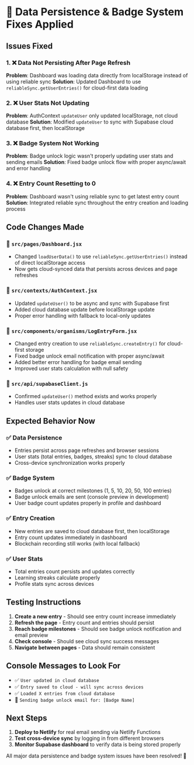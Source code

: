 # 🔧 Data Persistence & Badge System Fixes Applied

## Issues Fixed

### 1. ❌ **Data Not Persisting After Page Refresh**
**Problem**: Dashboard was loading data directly from localStorage instead of using reliable sync
**Solution**: Updated Dashboard to use `reliableSync.getUserEntries()` for cloud-first data loading

### 2. ❌ **User Stats Not Updating**
**Problem**: AuthContext `updateUser` only updated localStorage, not cloud database
**Solution**: Modified `updateUser` to sync with Supabase cloud database first, then localStorage

### 3. ❌ **Badge System Not Working**
**Problem**: Badge unlock logic wasn't properly updating user stats and sending emails
**Solution**: Fixed badge unlock flow with proper async/await and error handling

### 4. ❌ **Entry Count Resetting to 0**
**Problem**: Dashboard wasn't using reliable sync to get latest entry count
**Solution**: Integrated reliable sync throughout the entry creation and loading process

## Code Changes Made

### 📄 `src/pages/Dashboard.jsx`
- Changed `loadUserData()` to use `reliableSync.getUserEntries()` instead of direct localStorage access
- Now gets cloud-synced data that persists across devices and page refreshes

### 📄 `src/contexts/AuthContext.jsx`
- Updated `updateUser()` to be async and sync with Supabase first
- Added cloud database update before localStorage update
- Proper error handling with fallback to local-only updates

### 📄 `src/components/organisms/LogEntryForm.jsx`
- Changed entry creation to use `reliableSync.createEntry()` for cloud-first storage
- Fixed badge unlock email notification with proper async/await
- Added better error handling for badge email sending
- Improved user stats calculation with null safety

### 📄 `src/api/supabaseClient.js`
- Confirmed `updateUser()` method exists and works properly
- Handles user stats updates in cloud database

## Expected Behavior Now

### ✅ **Data Persistence**
- Entries persist across page refreshes and browser sessions
- User stats (total entries, badges, streaks) sync to cloud database
- Cross-device synchronization works properly

### ✅ **Badge System**
- Badges unlock at correct milestones (1, 5, 10, 20, 50, 100 entries)
- Badge unlock emails are sent (console preview in development)
- User badge count updates properly in profile and dashboard

### ✅ **Entry Creation**
- New entries are saved to cloud database first, then localStorage
- Entry count updates immediately in dashboard
- Blockchain recording still works (with local fallback)

### ✅ **User Stats**
- Total entries count persists and updates correctly
- Learning streaks calculate properly
- Profile stats sync across devices

## Testing Instructions

1. **Create a new entry** - Should see entry count increase immediately
2. **Refresh the page** - Entry count and entries should persist
3. **Reach badge milestones** - Should see badge unlock notification and email preview
4. **Check console** - Should see cloud sync success messages
5. **Navigate between pages** - Data should remain consistent

## Console Messages to Look For

- ✅ `User updated in cloud database`
- ✅ `Entry saved to cloud - will sync across devices`
- ✅ `Loaded X entries from cloud database`
- 🎉 `Sending badge unlock email for: [Badge Name]`

## Next Steps

1. **Deploy to Netlify** for real email sending via Netlify Functions
2. **Test cross-device sync** by logging in from different browsers
3. **Monitor Supabase dashboard** to verify data is being stored properly

All major data persistence and badge system issues have been resolved! 🎉